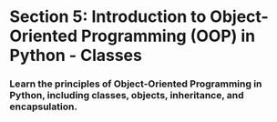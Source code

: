 # Section 5: Introduction to Object-Oriented Programming (OOP) in Python - Classes
### Learn the principles of Object-Oriented Programming in Python, including classes, objects, inheritance, and encapsulation.